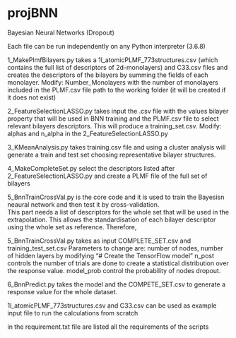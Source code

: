 # projBNN
Bayesian Neural Networks (Dropout)

Each file can be run independently on any Python interpreter (3.6.8)

1_MakePlmfBilayers.py takes a 1l_atomicPLMF_773structures.csv (which contains the full list of descriptors of 2d-monolayers) and C33.csv files and creates the descriptors of the bilayers by summing the fields of each monolayer.
Modify: 
Number_Monolayers  with the number of monolayers included in the PLMF.csv file
path  to the working folder (it will be created if it does not exist)

2_FeatureSelectionLASSO.py takes input the .csv file with the values bilayer property that will be used in BNN training
and the PLMF.csv file to select relevant bilayers descriptors. This will produce a training_set.csv.
Modify:
alphas and n_alpha in the 2_FeatureSelectionLASSO.py 
 	

3_KMeanAnalysis.py takes training.csv file and using a cluster analysis will generate a train and test set choosing representative bilayer structures. 


4_MakeCompleteSet.py select the descriptors listed after 2_FeatureSelectionLASSO.py and create a PLMF file of the full set of bilayers

5_BnnTrainCrossVal.py is the core code and it is used to train the Bayesisn neaural network and then test it by cross-validation.  
This part needs a list of descriptors for the whole set that will be used in the extrapolation. This allows the standardisation of each bilayer descriptor using the whole set as reference. Therefore, 

5_BnnTrainCrossVal.py takes as input COMPLETE_SET.csv and training_test_set.csv 
Parameters to change are: number of nodes, number of hidden layers by modifying “# Create the TensorFlow model”
n_post controls the number of trials are done to create a statistical distribution over the response value. 
model_prob control the probability of nodes dropout. 

6_BnnPredict.py takes the model and the COMPETE_SET.csv to generate a response value for the whole dataset.  

1l_atomicPLMF_773structures.csv and C33.csv can be used as example input file to run the calculations from scratch

in the requirement.txt file are listed all the requirements of the scripts
